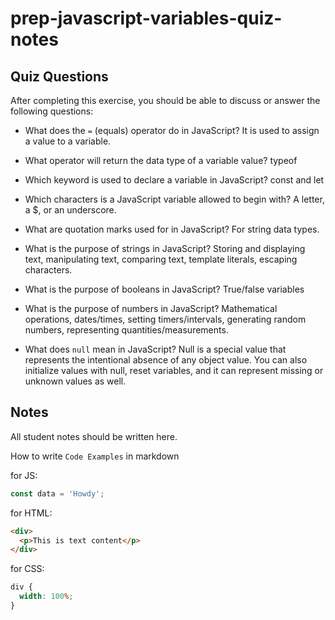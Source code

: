 # prep-javascript-variables-quiz-notes

## Quiz Questions

After completing this exercise, you should be able to discuss or answer the following questions:

- What does the `=` (equals) operator do in JavaScript?
  It is used to assign a value to a variable.

- What operator will return the data type of a variable value?
  typeof

- Which keyword is used to declare a variable in JavaScript?
  const and let

- Which characters is a JavaScript variable allowed to begin with?
  A letter, a $, or an underscore.

- What are quotation marks used for in JavaScript?
  For string data types.

- What is the purpose of strings in JavaScript?
  Storing and displaying text, manipulating text, comparing text, template literals, escaping characters.

- What is the purpose of booleans in JavaScript?
  True/false variables

- What is the purpose of numbers in JavaScript?
  Mathematical operations, dates/times, setting timers/intervals, generating random numbers, representing quantities/measurements.

- What does `null` mean in JavaScript?
  Null is a special value that represents the intentional absence of any object value. You can also initialize values with null, reset variables, and it can represent missing or unknown values as well.

## Notes

All student notes should be written here.

How to write `Code Examples` in markdown

for JS:

```javascript
const data = 'Howdy';
```

for HTML:

```html
<div>
  <p>This is text content</p>
</div>
```

for CSS:

```css
div {
  width: 100%;
}
```
